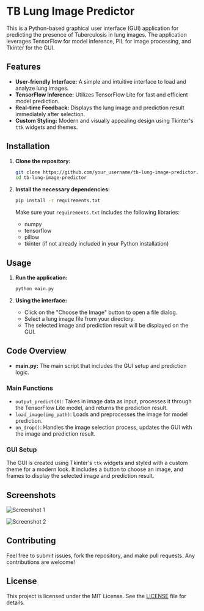 # TB Lung Image Predictor

This is a Python-based graphical user interface (GUI) application for predicting the presence of Tuberculosis in lung images. The application leverages TensorFlow for model inference, PIL for image processing, and Tkinter for the GUI.

## Features

- **User-friendly Interface:** A simple and intuitive interface to load and analyze lung images.
- **TensorFlow Inference:** Utilizes TensorFlow Lite for fast and efficient model prediction.
- **Real-time Feedback:** Displays the lung image and prediction result immediately after selection.
- **Custom Styling:** Modern and visually appealing design using Tkinter's `ttk` widgets and themes.

## Installation

1. **Clone the repository:**

    ```bash
    git clone https://github.com/your_username/tb-lung-image-predictor.git
    cd tb-lung-image-predictor
    ```

2. **Install the necessary dependencies:**

    ```bash
    pip install -r requirements.txt
    ```

    Make sure your `requirements.txt` includes the following libraries:
    - numpy
    - tensorflow
    - pillow
    - tkinter (if not already included in your Python installation)

## Usage

1. **Run the application:**

    ```bash
    python main.py
    ```

2. **Using the interface:**
    - Click on the "Choose the Image" button to open a file dialog.
    - Select a lung image file from your directory.
    - The selected image and prediction result will be displayed on the GUI.

## Code Overview

- **main.py:** The main script that includes the GUI setup and prediction logic.

### Main Functions

- `output_predict(X)`: Takes in image data as input, processes it through the TensorFlow Lite model, and returns the prediction result.
- `load_image(img_path)`: Loads and preprocesses the image for model prediction.
- `on_drop()`: Handles the image selection process, updates the GUI with the image and prediction result.

### GUI Setup

The GUI is created using Tkinter's `ttk` widgets and styled with a custom theme for a modern look. It includes a button to choose an image, and frames to display the selected image and prediction result.

## Screenshots

![Screenshot 1](path_to_screenshot_1)

![Screenshot 2](path_to_screenshot_2)

## Contributing

Feel free to submit issues, fork the repository, and make pull requests. Any contributions are welcome!

## License

This project is licensed under the MIT License. See the [LICENSE](LICENSE) file for details.
